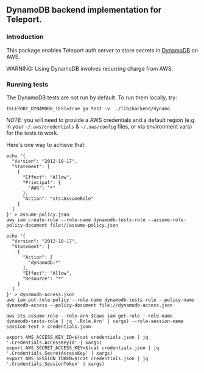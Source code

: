 ## DynamoDB backend implementation for Teleport.

### Introduction

This package enables Teleport auth server to store secrets in 
[DynamoDB](https://aws.amazon.com/dynamodb/) on AWS.

WARNING: Using DynamoDB involves recurring charge from AWS.

### Running tests

The DynamoDB tests are not run by default. To run them locally, try:

```
TELEPORT_DYNAMODB_TEST=true go test -v  ./lib/backend/dynamo
```

*NOTE:* you will need to provide a AWS credentials and a default region
(e.g. in your `~/.aws/credentials` & `~/.aws/config` files, or via
environment vars) for the tests to work.

Here's one way to achieve that:

```
echo '{
  "Version": "2012-10-17",
  "Statement": [
    {
      "Effect": "Allow",
      "Principal": {
        "AWS": "*"
      },
      "Action": "sts:AssumeRole"
    }
  ]
}' > assume-policy.json
aws iam create-role --role-name dynamodb-tests-role --assume-role-policy-document file://assume-policy.json

echo '{
  "Version": "2012-10-17",
  "Statement": [
    {
      "Action": [
        "dynamodb:*"
      ],
      "Effect": "Allow",
      "Resource": "*"
    }
  ]
}' > dynamodb-access.json
aws iam put-role-policy --role-name dynamodb-tests-role --policy-name dynamodb-access --policy-document file://dynamodb-access.json

aws sts assume-role --role-arn $(aws iam get-role --role-name dynamodb-tests-role | jq '.Role.Arn' | xargs) --role-session-name session-test > credentials.json

export AWS_ACCESS_KEY_ID=$(cat credentials.json | jq '.Credentials.AccessKeyId' | xargs)
export AWS_SECRET_ACCESS_KEY=$(cat credentials.json | jq '.Credentials.SecretAccessKey' | xargs)
export AWS_SESSION_TOKEN=$(cat credentials.json | jq '.Credentials.SessionToken' | xargs)
```
